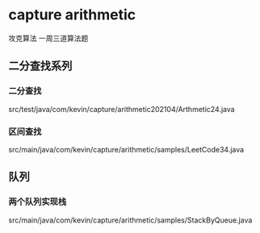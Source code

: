 # capture arithmetic
攻克算法
一周三道算法题

## 二分查找系列
### 二分查找
src/test/java/com/kevin/capture/arithmetic202104/Arthmetic24.java
### 区间查找
src/main/java/com/kevin/capture/arithmetic/samples/LeetCode34.java
## 队列
### 两个队列实现栈
src/main/java/com/kevin/capture/arithmetic/samples/StackByQueue.java



